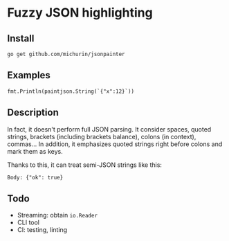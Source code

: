 # Fuzzy JSON highlighting

## Install

    go get github.com/michurin/jsonpainter

## Examples

    fmt.Println(paintjson.String(`{"x":12}`))

## Description

In fact, it doesn't perform full JSON parsing. It consider
spaces, quoted strings, brackets (including brackets balance),
colons (in context), commas... In addition,
it emphasizes quoted strings right before colons and mark them
as keys.

Thanks to this, it can treat semi-JSON strings like this:

    Body: {"ok": true}

## Todo

- Streaming: obtain `io.Reader`
- CLI tool
- CI: testing, linting
